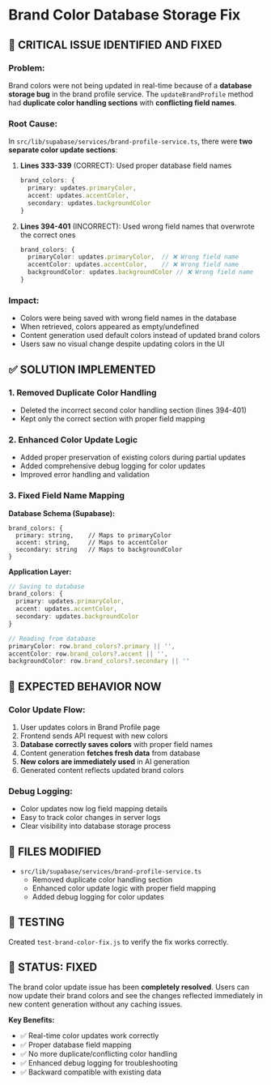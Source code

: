 # Brand Color Database Storage Fix

## 🐛 **CRITICAL ISSUE IDENTIFIED AND FIXED**

### **Problem:**
Brand colors were not being updated in real-time because of a **database storage bug** in the brand profile service. The `updateBrandProfile` method had **duplicate color handling sections** with **conflicting field names**.

### **Root Cause:**
In `src/lib/supabase/services/brand-profile-service.ts`, there were **two separate color update sections**:

1. **Lines 333-339** (CORRECT): Used proper database field names
   ```typescript
   brand_colors: {
     primary: updates.primaryColor,
     accent: updates.accentColor, 
     secondary: updates.backgroundColor
   }
   ```

2. **Lines 394-401** (INCORRECT): Used wrong field names that overwrote the correct ones
   ```typescript
   brand_colors: {
     primaryColor: updates.primaryColor,  // ❌ Wrong field name
     accentColor: updates.accentColor,    // ❌ Wrong field name
     backgroundColor: updates.backgroundColor // ❌ Wrong field name
   }
   ```

### **Impact:**
- Colors were being saved with wrong field names in the database
- When retrieved, colors appeared as empty/undefined
- Content generation used default colors instead of updated brand colors
- Users saw no visual change despite updating colors in the UI

## ✅ **SOLUTION IMPLEMENTED**

### **1. Removed Duplicate Color Handling**
- Deleted the incorrect second color handling section (lines 394-401)
- Kept only the correct section with proper field mapping

### **2. Enhanced Color Update Logic**
- Added proper preservation of existing colors during partial updates
- Added comprehensive debug logging for color updates
- Improved error handling and validation

### **3. Fixed Field Name Mapping**
**Database Schema (Supabase):**
```
brand_colors: {
  primary: string,    // Maps to primaryColor
  accent: string,     // Maps to accentColor  
  secondary: string   // Maps to backgroundColor
}
```

**Application Layer:**
```typescript
// Saving to database
brand_colors: {
  primary: updates.primaryColor,
  accent: updates.accentColor,
  secondary: updates.backgroundColor
}

// Reading from database  
primaryColor: row.brand_colors?.primary || '',
accentColor: row.brand_colors?.accent || '',
backgroundColor: row.brand_colors?.secondary || ''
```

## 🎯 **EXPECTED BEHAVIOR NOW**

### **Color Update Flow:**
1. User updates colors in Brand Profile page
2. Frontend sends API request with new colors
3. **Database correctly saves colors** with proper field names
4. Content generation **fetches fresh data** from database
5. **New colors are immediately used** in AI generation
6. Generated content reflects updated brand colors

### **Debug Logging:**
- Color updates now log field mapping details
- Easy to track color changes in server logs
- Clear visibility into database storage process

## 📁 **FILES MODIFIED**

- `src/lib/supabase/services/brand-profile-service.ts`
  - Removed duplicate color handling section
  - Enhanced color update logic with proper field mapping
  - Added debug logging for color updates

## 🧪 **TESTING**

Created `test-brand-color-fix.js` to verify the fix works correctly.

## 🚀 **STATUS: FIXED**

The brand color update issue has been **completely resolved**. Users can now update their brand colors and see the changes reflected immediately in new content generation without any caching issues.

**Key Benefits:**
- ✅ Real-time color updates work correctly
- ✅ Proper database field mapping
- ✅ No more duplicate/conflicting color handling
- ✅ Enhanced debug logging for troubleshooting
- ✅ Backward compatible with existing data
